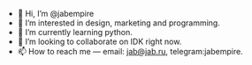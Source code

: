 - 👋 Hi, I’m @jabempire
- 👀 I’m interested in design, marketing and programming.
- 🌱 I’m currently learning python.
- 💞️ I’m looking to collaborate on IDK right now.
- 📫 How to reach me — email: jab@jab.ru, telegram:jabempire.

<!---
jabempire/jabempire is a ✨ special ✨ repository because its `README.md` (this file) appears on your GitHub profile.
You can click the Preview link to take a look at your changes.
--->
